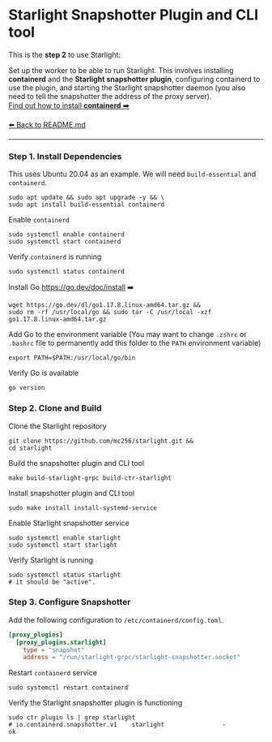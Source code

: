 # Starlight Snapshotter Plugin and CLI tool

This is the **step 2** to use Starlight:

Set up the worker to be able to run Starlight. 
This involves 
installing **containerd** and the **Starlight snapshotter plugin**, 
configuring containerd to use the plugin, 
and starting the Starlight snapshotter daemon
(you also need to tell the snapshotter the address of the proxy server).
<br>[Find out how to install **containerd** ➡️](https://containerd.io/downloads/)


[⬅️ Back to README.md](https://github.com/mc256/starlight)

---

### Step 1. Install Dependencies

This uses Ubuntu 20.04 as an example. We will need `build-essential` and `containerd`.

```shell
sudo apt update && sudo apt upgrade -y && \
sudo apt install build-essential containerd
```

Enable `containerd`
```shell
sudo systemctl enable containerd
sudo systemctl start containerd
```

Verify `containerd` is running
```shell
sudo systemctl status containerd
```

Install Go https://go.dev/doc/install ➡️

```shell
wget https://go.dev/dl/go1.17.8.linux-amd64.tar.gz &&
sudo rm -rf /usr/local/go && sudo tar -C /usr/local -xzf go1.17.8.linux-amd64.tar.gz
```

Add Go to the environment variable (You may want to change `.zshrc` or `.bashrc` file to permanently add this folder to the `PATH` environment variable)

```shell
export PATH=$PATH:/usr/local/go/bin
```

Verify Go is available
```shell
go version
```


### Step 2. Clone and Build

Clone the Starlight repository
```shell
git clone https://github.com/mc256/starlight.git &&
cd starlight
```


Build the snapshotter plugin and CLI tool
```shell
make build-starlight-grpc build-ctr-starlight
```

Install snapshotter plugin and CLI tool
```shell
sudo make install install-systemd-service
```

Enable Starlight snapshotter service
```shell
sudo systemctl enable starlight
sudo systemctl start starlight
```

Verify Starlight is running
```shell
sudo systemctl status starlight
# it should be "active".
```

### Step 3. Configure Snapshotter

Add the following configuration to `/etc/containerd/config.toml`.
```toml
[proxy_plugins]
  [proxy_plugins.starlight]
    type = "snapshot"
    address = "/run/starlight-grpc/starlight-snapshotter.socket"
```

Restart `containerd` service
```shell
sudo systemctl restart containerd
```

Verify the Starlight snapshotter plugin is functioning
```shell
sudo ctr plugin ls | grep starlight 
# io.containerd.snapshotter.v1    starlight                -              ok
```

